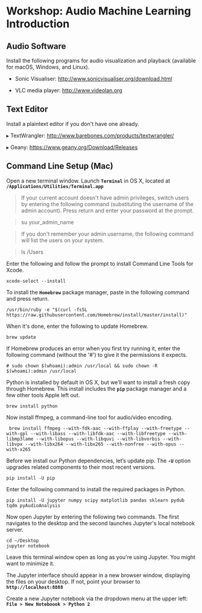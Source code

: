 # Workshop: Audio Machine Learning Introduction

## Audio Software

Install the following programs for audio visualization and playback (available for macOS, Windows, and Linux).

- Sonic Visualiser: http://www.sonicvisualiser.org/download.html

- VLC media player: http://www.videolan.org


## Text Editor

Install a plaintext editor if you don't have one already.

▸ TextWrangler: http://www.barebones.com/products/textwrangler/
    
▸ Geany: https://www.geany.org/Download/Releases


## Command Line Setup (Mac)

Open a new terminal window. Launch **`Terminal`** in OS X, located at **`/Applications/Utilities/Terminal.app`**

> If your current account doesn't have admin privileges, switch users by entering the following command (substituting the username of the admin account). Press return and enter your password at the prompt.

>    su your_admin_name

> If you don't remember your admin username, the following command will list the users on your system.

>    ls /Users
    
Enter the following and follow the prompt to install Command Line Tools for Xcode.
    
    xcode-select --install

To install the **`Homebrew`** package manager, paste in the following command and press return.

    /usr/bin/ruby -e "$(curl -fsSL https://raw.githubusercontent.com/Homebrew/install/master/install)"

When it's done, enter the following to update Homebrew.

    brew update
    
If Homebrew produces an error when you first try running it, enter the following command (without the '#') to give it the permissions it expects.

    # sudo chown $(whoami):admin /usr/local && sudo chown -R $(whoami):admin /usr/local

Python is installed by default in OS X, but we’ll want to install a fresh copy through Homebrew. This install includes the **`pip`** package manager and a few other tools Apple left out.

    brew install python

Now install ffmpeg, a command-line tool for audio/video encoding.

     brew install ffmpeg --with-fdk-aac --with-ffplay --with-freetype --with-gpl --with-libass --with-libfdk-aac --with-libfreetype --with-libmp3lame --with-libopus --with-libquvi --with-libvorbis --with-libvpx --with-libx264 --with-libx265 --with-nonfree --with-opus --with-x265

Before we install our Python dependencies, let’s update pip. The **`-U`** option upgrades related components to their most recent versions.

    pip install -U pip
    
Enter the following command to install the required packages in Python.

    pip install -U jupyter numpy scipy matplotlib pandas sklearn pydub tqdm pyAudioAnalysis

Now open Jupyter by entering the following two commands. The first navigates to the desktop and the second launches Jupyter's local notebook server.

    cd ~/Desktop
    jupyter notebook

Leave this terminal window open as long as you're using Jupyter. You might want to minimize it.

The Jupyter interface should appear in a new browser window, displaying the files on your desktop. If not, point your browser to **`http://localhost:8888`**

Create a new Jupyter notebook via the dropdown menu at the upper left: **`File > New Noteboook > Python 2`**


